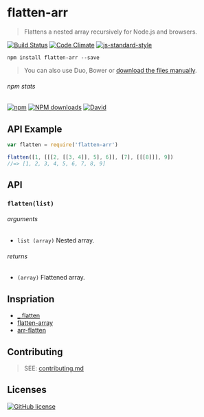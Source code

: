 # flatten-arr
> Flattens a nested array recursively for Node.js and browsers.

[![Build Status](http://img.shields.io/travis/wilmoore/flatten-arr.js.svg)](https://travis-ci.org/wilmoore/flatten-arr.js) [![Code Climate](https://codeclimate.com/github/wilmoore/flatten-arr.js/badges/gpa.svg)](https://codeclimate.com/github/wilmoore/flatten-arr.js) [![js-standard-style](https://img.shields.io/badge/code%20style-standard-brightgreen.svg?style=flat)](https://github.com/feross/standard)

```shell
npm install flatten-arr --save
```

> You can also use Duo, Bower or [download the files manually](https://github.com/wilmoore/flatten-arr.js/releases).

###### npm stats

[![npm](https://img.shields.io/npm/v/flatten-arr.svg)](https://www.npmjs.org/package/flatten-arr) [![NPM downloads](http://img.shields.io/npm/dm/flatten-arr.svg)](https://www.npmjs.org/package/flatten-arr) [![David](https://img.shields.io/david/wilmoore/flatten-arr.js.svg)](https://david-dm.org/wilmoore/flatten-arr.js)

## API Example

```js
var flatten = require('flatten-arr')

flatten([1, [[[2, [[3, 4]], 5], 6]], [7], [[[8]]], 9])
//=> [1, 2, 3, 4, 5, 6, 7, 8, 9]
```

## API

### `flatten(list)`

###### arguments

 - `list (array)` Nested array.

###### returns

 - `(array)` Flattened array.

## Inspriation

 - [_.flatten]
 - [flatten-array]
 - [arr-flatten]

## Contributing

> SEE: [contributing.md](contributing.md)

## Licenses

[![GitHub license](https://img.shields.io/github/license/wilmoore/flatten-arr.js.svg)](https://github.com/wilmoore/flatten-arr.js/blob/master/license)

[_.flatten]: https://lodash.com/docs#flatten
[flatten-array]: https://www.npmjs.com/package/flatten-array
[arr-flatten]: https://www.npmjs.com/package/arr-flatten

